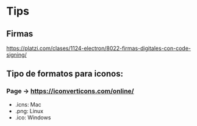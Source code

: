 # Tips

## Firmas

https://platzi.com/clases/1124-electron/8022-firmas-digitales-con-code-signing/

## Tipo de formatos para iconos:

### Page -> https://iconverticons.com/online/

- .icns: Mac
- .png: Linux
- .ico: Windows
